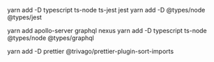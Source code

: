 yarn add -D typescript ts-node ts-jest jest
yarn add -D @types/node @types/jest

yarn add apollo-server graphql nexus
yarn add -D typescript ts-node @types/node @types/graphql

yarn add -D prettier @trivago/prettier-plugin-sort-imports
